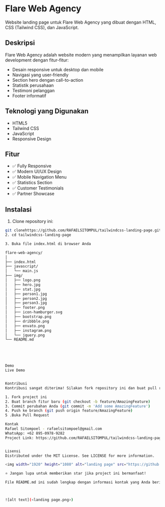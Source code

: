 # Flare Web Agency

Website landing page untuk Flare Web Agency yang dibuat dengan HTML, CSS (Tailwind CSS), dan JavaScript.

## Deskripsi

Flare Web Agency adalah website modern yang menampilkan layanan web development dengan fitur-fitur:

- Desain responsive untuk desktop dan mobile
- Navigasi yang user-friendly
- Section hero dengan call-to-action
- Statistik perusahaan
- Testimoni pelanggan
- Footer informatif

## Teknologi yang Digunakan

- HTML5
- Tailwind CSS
- JavaScript
- Responsive Design

## Fitur

- ✅ Fully Responsive
- ✅ Modern UI/UX Design
- ✅ Mobile Navigation Menu
- ✅ Statistics Section
- ✅ Customer Testimonials
- ✅ Partner Showcase

## Instalasi

1. Clone repository ini:
```bash
git clonehttps://github.com/RAFAELSITOMPUL/tailwindcss-landing-page.git
2. cd tailwindcss-landing-page

3. Buka file index.html di browser Anda

flare-web-agency/
│
├── index.html
├── javascript/
│   └── main.js
├── img/
│   ├── logo.png
│   ├── hero.jpg
│   ├── stat.jpg
│   ├── person1.jpg
│   ├── person2.jpg
│   ├── person3.jpg
│   ├── footer.png
│   ├── icon-hamburger.svg
│   ├── bootstrap.png
│   ├── dribbble.png
│   ├── envato.png
│   ├── instagram.png
│   └── jquery.png
└── README.md





Demo
Live Demo


Kontribusi
Kontribusi sangat diterima! Silakan fork repository ini dan buat pull request untuk perubahan yang ingin Anda sumbangkan.

1. Fork project ini
2. Buat branch fitur baru (git checkout -b feature/AmazingFeature)
3. Commit perubahan Anda (git commit -m 'Add some AmazingFeature')
4. Push ke branch (git push origin feature/AmazingFeature)
5 .Buka Pull Request

Kontak
Rafael Sitompoel - rafaelsitompoel@gmail.com
WhatsApp: +62 895-0978-9282
Project Link: https://github.com/RAFAELSITOMPUL/tailwindcss-landing-page.git


Lisensi
Distributed under the MIT License. See LICENSE for more information.

<img width="1920" height="1080" alt="landing page" src="https://github.com/user-attachments/assets/b8a83e3b-fdcb-4874-b9f5-f28d4ceb050e" />

⭐ Jangan lupa untuk memberikan star jika project ini bermanfaat!

File README.md ini sudah lengkap dengan informasi kontak yang Anda berikan dan struktur yang profesional untuk GitHub repository.



![alt text](<landing page.png>)
